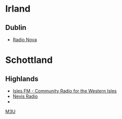 # Irland

## Dublin
- [Radio Nova](https://play.nova.ie/radio-player/)

# Schottland
## Highlands
- [Isles FM - Community Radio for the Western Isles](https://internetradiouk.com/embed/isles-fm/)
- [Nevis Radio](https://www.nevisradio.co.uk/player/index.html)
- 
[M3U](../)
